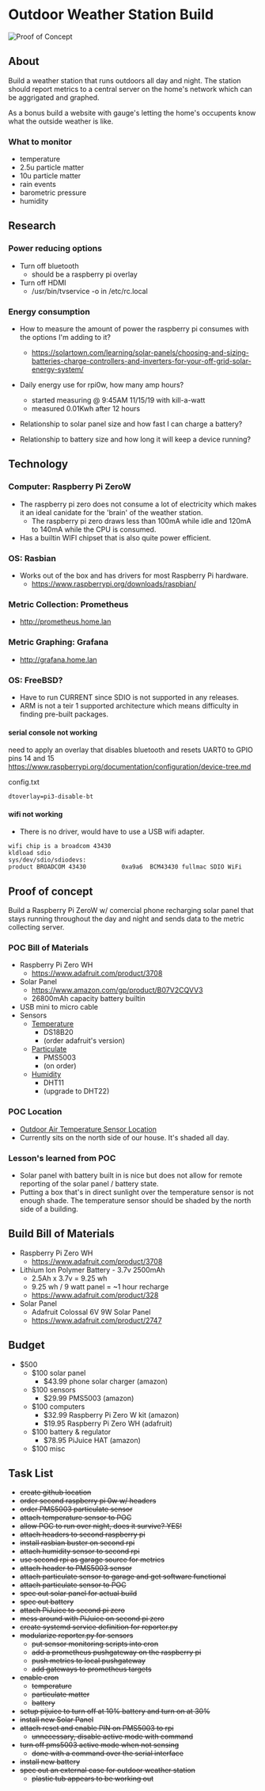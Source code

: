 # Outdoor Weather Station Build

![Proof of Concept](images/weather_station_poc.png?raw=true "Proof of Concept")

## About
Build a weather station that runs outdoors all day and night.  The station
should report metrics to a central server on the home's network which can be
aggrigated and graphed.

As a bonus build a website with gauge's letting the home's occupents know what
the outside weather is like.

### What to monitor
- temperature
- 2.5u particle matter
- 10u particle matter
- rain events
- barometric pressure
- humidity


## Research
### Power reducing options
- Turn off bluetooth
    - should be a raspberry pi overlay
- Turn off HDMI
    - /usr/bin/tvservice -o in /etc/rc.local

### Energy consumption
- How to measure the amount of power the raspberry pi consumes with the options I'm adding to it?
    - https://solartown.com/learning/solar-panels/choosing-and-sizing-batteries-charge-controllers-and-inverters-for-your-off-grid-solar-energy-system/

- Daily energy use for rpi0w, how many amp hours?
    - started measuring @ 9:45AM 11/15/19 with kill-a-watt
    - measured 0.01Kwh after 12 hours

- Relationship to solar panel size and how fast I can charge a
battery?

- Relationship to battery size and how long it will keep a device
running?


## Technology
### Computer: Raspberry Pi ZeroW
- The raspberry pi zero does not consume a lot of electricity which makes it an
    ideal canidate for the 'brain' of the weather station.
    - The raspberry pi zero draws less than 100mA while idle and 120mA to 140mA
        while the CPU is consumed.
- Has a builtin WIFI chipset that is also quite power efficient.

### OS: Rasbian
- Works out of the box and has drivers for most Raspberry Pi hardware.
    - https://www.raspberrypi.org/downloads/raspbian/

### Metric Collection: Prometheus
- http://prometheus.home.lan

### Metric Graphing: Grafana
- http://grafana.home.lan

### OS: FreeBSD?
- Have to run CURRENT since SDIO is not supported in any releases.
- ARM is not a teir 1 supported architecture which means difficulty in finding pre-built packages.

#### serial console not working
need to apply an overlay that disables bluetooth and resets UART0 to GPIO pins
14 and 15
https://www.raspberrypi.org/documentation/configuration/device-tree.md

config.txt
```
dtoverlay=pi3-disable-bt
```

#### wifi not working
- There is no driver, would have to use a USB wifi adapter.
```
wifi chip is a broadcom 43430
kldload sdio
sys/dev/sdio/sdiodevs:
product BROADCOM 43430          0xa9a6  BCM43430 fullmac SDIO WiFi
```

## Proof of concept
Build a Raspberry Pi ZeroW w/ comercial phone recharging solar panel that stays
running throughout the day and night and sends data to the metric collecting
server.


### POC Bill of Materials
- Raspberry Pi Zero WH
    - https://www.adafruit.com/product/3708
- Solar Panel
    - https://www.amazon.com/gp/product/B07V2CQVV3
    - 26800mAh capacity battery builtin
- USB mini to micro cable
- Sensors
    - [Temperature](https://www.adafruit.com/product/381)
        - DS18B20
        - (order adafruit's version)
    - [Particulate](https://www.amazon.com/gp/product/B07S5YX84W)
        - PMS5003
        - (on order)
    - [Humidity](https://www.adafruit.com/product/386)
        - DHT11
        - (upgrade to DHT22)

### POC Location
- [Outdoor Air Temperature Sensor Location](https://www.kele.com/content/blog/outside-air-temperature-sensor-location)
- Currently sits on the north side of our house.  It's shaded all day.

### Lesson's learned from POC
- Solar panel with battery built in is nice but does not allow for remote
    reporting of the solar panel / battery state.
- Putting a box that's in direct sunlight over the temperature sensor is not
    enough shade.  The temperature sensor should be shaded by the north side of
    a building.


## Build Bill of Materials
- Raspberry Pi Zero WH
    - https://www.adafruit.com/product/3708
- Lithium Ion Polymer Battery - 3.7v 2500mAh
    - 2.5Ah x 3.7v = 9.25 wh
    - 9.25 wh / 9 watt panel = ~1 hour recharge
    - https://www.adafruit.com/product/328
- Solar Panel
    - Adafruit Colossal 6V 9W Solar Panel
    - https://www.adafruit.com/product/2747


## Budget
- $500
    - $100 solar panel 
        - $43.99 phone solar charger (amazon)
    - $100 sensors
        - $29.99 PMS5003 (amazon)
    - $100 computers
        - $32.99 Raspberry Pi Zero W kit (amazon)
        - $19.95 Raspberry Pi Zero WH (adafruit)
    - $100 battery & regulator
        - $78.95 PiJuice HAT (amazon)
    - $100 misc


## Task List
- ~~create github location~~
- ~~order second raspberry pi 0w w/ headers~~
- ~~order PMS5003 particulate sensor~~
- ~~attach temperature sensor to POC~~
- ~~allow POC to run over night, does it survive?  YES!~~
- ~~attach headers to second raspberry pi~~
- ~~install rasbian buster on second rpi~~
- ~~attach humidity sensor to second rpi~~
- ~~use second rpi as garage source for metrics~~
- ~~attach header to PMS5003 sensor~~
- ~~attach particulate sensor to garage and get software functional~~
- ~~attach particulate sensor to POC~~
- ~~spec out solar panel for actual build~~
- ~~spec out battery~~
- ~~attach PiJuice to second pi zero~~
- ~~mess around with PiJuice on second pi zero~~
- ~~create systemd service definition for reporter.py~~
- ~~modularize reporter.py for sensors~~
  - ~~put sensor monitoring scripts into cron~~
  - ~~add a prometheus pushgateway on the raspberry pi~~
  - ~~push metrics to local pushgateway~~
  - ~~add gateways to prometheus targets~~
- ~~enable cron~~
  - ~~temperature~~
  - ~~particulate matter~~
  - ~~battery~~
- ~~setup pijuice to turn off at 10% battery and turn on at 30%~~
- ~~install new Solar Panel~~
- ~~attach reset and enable PIN on PMS5003 to rpi~~
  - ~~unnecessary, disable active mode with command~~
- ~~turn off pms5003 active mode when not sensing~~
  - ~~done with a command over the serial interface~~
- ~~install new battery~~
- ~~spec out an external case for outdoor weather station~~
  - ~~plastic tub appears to be working out~~
